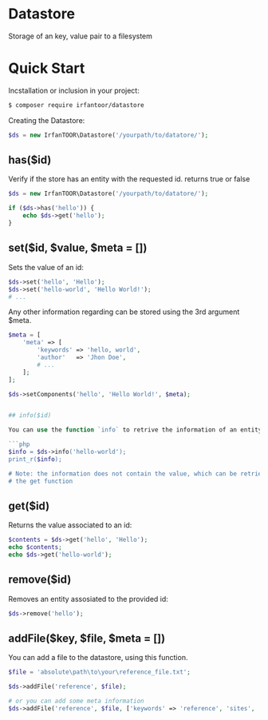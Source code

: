 # Datastore 

Storage of an key, value pair to a filesystem

# Quick Start

Incstallation or inclusion in your project:
```sh
$ composer require irfantoor/datastore
```

Creating the Datastore:
```php
$ds = new IrfanTOOR\Datastore('/yourpath/to/datatore/');
```

## has($id)

Verify if the store has an entity with the requested id. returns true or false

```php
$ds = new IrfanTOOR\Datastore('/yourpath/to/datatore/');

if ($ds->has('hello')) {
	echo $ds->get('hello');
}
```

## set($id, $value, $meta = [])

Sets the value of an id:

```php
$ds->set('hello', 'Hello');
$ds->set('hello-world', 'Hello World!');
# ...
```

Any other information regarding can be stored using the 3rd argument $meta.

```php
$meta = [
    'meta' => [
        'keywords' => 'hello, world',
        'author'   => 'Jhon Doe',
        # ...
    ];
];

$ds->setComponents('hello', 'Hello World!', $meta);


## info($id)

You can use the function `info` to retrive the information of an entity:

```php
$info = $ds->info('hello-world');
print_r($info);

# Note: the information does not contain the value, which can be retrieved using
# the get function
```

## get($id)

Returns the value associated to an id:

```php
$contents = $ds->get('hello', 'Hello');
echo $contents;
echo $ds->get('hello-world');
```

## remove($id)

Removes an entity assosiated to the provided id:

```php
$ds->remove('hello');
```

## addFile($key, $file, $meta = [])

You can add a file to the datastore, using this function.

```php
$file = 'absolute\path\to\your\reference_file.txt';

$ds->addFile('reference', $file);

# or you can add some meta information
$ds->addFile('reference', $file, ['keywords' => 'reference', 'sites', 'index', '...']);
```
